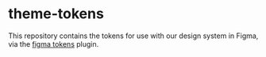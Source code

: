 # theme-tokens

This repository contains the tokens for use with our design system in Figma, via the [figma tokens](https://docs.tokens.studio/) plugin. 
